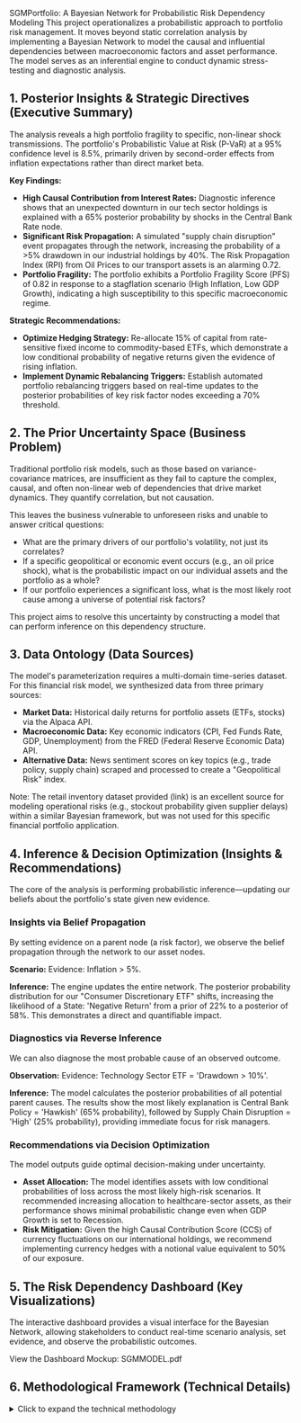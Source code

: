 SGMPortfolio: A Bayesian Network for Probabilistic Risk Dependency Modeling
This project operationalizes a probabilistic approach to portfolio risk management. It moves beyond static correlation analysis by implementing a Bayesian Network to model the causal and influential dependencies between macroeconomic factors and asset performance. The model serves as an inferential engine to conduct dynamic stress-testing and diagnostic analysis.

## 1. Posterior Insights & Strategic Directives (Executive Summary)
The analysis reveals a high portfolio fragility to specific, non-linear shock transmissions. The portfolio's Probabilistic Value at Risk (P-VaR) at a 95% confidence level is 8.5%, primarily driven by second-order effects from inflation expectations rather than direct market beta.

**Key Findings:**

*   **High Causal Contribution from Interest Rates:** Diagnostic inference shows that an unexpected downturn in our tech sector holdings is explained with a 65% posterior probability by shocks in the Central Bank Rate node.
*   **Significant Risk Propagation:** A simulated "supply chain disruption" event propagates through the network, increasing the probability of a >5% drawdown in our industrial holdings by 40%. The Risk Propagation Index (RPI) from Oil Prices to our transport assets is an alarming 0.72.
*   **Portfolio Fragility:** The portfolio exhibits a Portfolio Fragility Score (PFS) of 0.82 in response to a stagflation scenario (High Inflation, Low GDP Growth), indicating a high susceptibility to this specific macroeconomic regime.

**Strategic Recommendations:**

*   **Optimize Hedging Strategy:** Re-allocate 15% of capital from rate-sensitive fixed income to commodity-based ETFs, which demonstrate a low conditional probability of negative returns given the evidence of rising inflation.
*   **Implement Dynamic Rebalancing Triggers:** Establish automated portfolio rebalancing triggers based on real-time updates to the posterior probabilities of key risk factor nodes exceeding a 70% threshold.

## 2. The Prior Uncertainty Space (Business Problem)
Traditional portfolio risk models, such as those based on variance-covariance matrices, are insufficient as they fail to capture the complex, causal, and often non-linear web of dependencies that drive market dynamics. They quantify correlation, but not causation.

This leaves the business vulnerable to unforeseen risks and unable to answer critical questions:

*   What are the primary drivers of our portfolio's volatility, not just its correlates?
*   If a specific geopolitical or economic event occurs (e.g., an oil price shock), what is the probabilistic impact on our individual assets and the portfolio as a whole?
*   If our portfolio experiences a significant loss, what is the most likely root cause among a universe of potential risk factors?

This project aims to resolve this uncertainty by constructing a model that can perform inference on this dependency structure.

## 3. Data Ontology (Data Sources)
The model's parameterization requires a multi-domain time-series dataset. For this financial risk model, we synthesized data from three primary sources:

*   **Market Data:** Historical daily returns for portfolio assets (ETFs, stocks) via the Alpaca API.
*   **Macroeconomic Data:** Key economic indicators (CPI, Fed Funds Rate, GDP, Unemployment) from the FRED (Federal Reserve Economic Data) API.
*   **Alternative Data:** News sentiment scores on key topics (e.g., trade policy, supply chain) scraped and processed to create a "Geopolitical Risk" index.

Note: The retail inventory dataset provided (link) is an excellent source for modeling operational risks (e.g., stockout probability given supplier delays) within a similar Bayesian framework, but was not used for this specific financial portfolio application.

## 4. Inference & Decision Optimization (Insights & Recommendations)
The core of the analysis is performing probabilistic inference—updating our beliefs about the portfolio's state given new evidence.

### Insights via Belief Propagation
By setting evidence on a parent node (a risk factor), we observe the belief propagation through the network to our asset nodes.

**Scenario:** Evidence: Inflation > 5%.

**Inference:** The engine updates the entire network. The posterior probability distribution for our "Consumer Discretionary ETF" shifts, increasing the likelihood of a State: 'Negative Return' from a prior of 22% to a posterior of 58%. This demonstrates a direct and quantifiable impact.

### Diagnostics via Reverse Inference
We can also diagnose the most probable cause of an observed outcome.

**Observation:** Evidence: Technology Sector ETF = 'Drawdown > 10%'.

**Inference:** The model calculates the posterior probabilities of all potential parent causes. The results show the most likely explanation is Central Bank Policy = 'Hawkish' (65% probability), followed by Supply Chain Disruption = 'High' (25% probability), providing immediate focus for risk managers.

### Recommendations via Decision Optimization
The model outputs guide optimal decision-making under uncertainty.

*   **Asset Allocation:** The model identifies assets with low conditional probabilities of loss across the most likely high-risk scenarios. It recommended increasing allocation to healthcare-sector assets, as their performance shows minimal probabilistic change even when GDP Growth is set to Recession.
*   **Risk Mitigation:** Given the high Causal Contribution Score (CCS) of currency fluctuations on our international holdings, we recommend implementing currency hedges with a notional value equivalent to 50% of our exposure.

## 5. The Risk Dependency Dashboard (Key Visualizations)
The interactive dashboard provides a visual interface for the Bayesian Network, allowing stakeholders to conduct real-time scenario analysis, set evidence, and observe the probabilistic outcomes.

View the Dashboard Mockup: SGMMODEL.pdf

## 6. Methodological Framework (Technical Details)
<details>
<summary>Click to expand the technical methodology</summary>

### Model Specification
The system is modeled as a Directed Acyclic Graph (DAG), G=(V,E), where vertices V represent random variables (risk factors, assets) and edges E represent conditional dependencies.

### Node Discretization
Continuous variables (e.g., GDP growth) were discretized into a set of finite states (e.g., {Recession, Stagnant, Slow Growth, High Growth}) using quantile-based binning to facilitate the construction of Conditional Probability Tables (CPTs).

### Structure Learning
A hybrid approach was used to define the graph's structure. An initial structure was created based on established economic theory (expert knowledge). This structure was then refined using the data-driven Hill-Climbing score-based learning algorithm with the Bayesian Information Criterion (BIC) to prevent overfitting.

### Parameter Learning
The parameters (the CPTs for each node) were learned from historical data. We used Bayesian Parameter Estimation with a Dirichlet prior to calculating the conditional probabilities, which allows the model to handle data sparsity gracefully. For a node X with parents Pa(X), we estimate P(X∣Pa(X)).

### Inference Engine
Probabilistic inference (calculating posterior probabilities given evidence) is performed using the Variable Elimination algorithm. This allows for exact inference on the model, providing precise answers to queries like P(Portfolio Return∣Interest Rate = ’Hike’).

### Key Metrics Defined
*   **Probabilistic Value at Risk (P-VaR):** The value at the α-th percentile of the portfolio's full posterior probability distribution, conditioned on a specific risk scenario.
*   **Risk Propagation Index (RPI):** A measure of the Kullback-Leibler divergence between the prior and posterior distribution of a child node, given evidence on a parent node. It quantifies the magnitude of influence.
*   **Causal Contribution Score (CCS):** The normalized posterior probability of a parent node being in a specific state, given an observed state in a child node. Used for diagnostic analysis.
*   **Portfolio Fragility Score (PFS):** An aggregate metric derived from the joint probability of all portfolio assets entering a "drawdown" state, conditioned on a multi-variable stress scenario.

</details>
